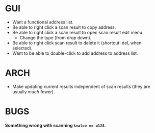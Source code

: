 # GUI

* Want a functional address list.
* Be able to right click a scan result to copy address.
* Be able to right click a scan result to open scan result edit menu.
  * Change the type (from drop down).
* Be able to right click scan result to delete it (shortcut: del, when selected).
* Want to be able to double-click to add address to address list.

# ARCH

* Make updating current results independent of scan results (they are usually _much_ fewer).

# BUGS

#### Something wrong with scanning `$value == u128`.